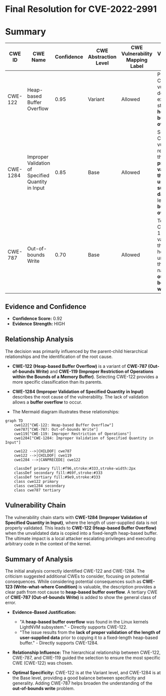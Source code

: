 # Final Resolution for CVE-2022-2991

# Summary

| CWE ID    | CWE Name                                                         | Confidence | CWE Abstraction Level | CWE Vulnerability Mapping Label | CWE-Vulnerability Mapping Notes                                                                                                                                                                                                     |
| --------- | ---------------------------------------------------------------- | ---------- | --------------------- | ------------------------------- | ----------------------------------------------------------------------------------------------------------------------------------------------------------------------------------------------------------------------------------- |
| CWE-122   | Heap-based Buffer Overflow                                       | 0.95       | Variant               | Allowed                         | Primary CWE. The vulnerability description explicitly states a **heap-based buffer overflow**.                                                                                                                                    |
| CWE-1284  | Improper Validation of Specified Quantity in Input               | 0.85       | Base                  | Allowed                         | Secondary CWE. The vulnerability results from the **lack of proper validation of the length of user-supplied data**, which leads to the **buffer overflow**.                                                                             |
| CWE-787   | Out-of-bounds Write                                              | 0.70       | Base                  | Allowed                         | Tertiary CWE. CWE-122 is a variant of this. This helps understand the general nature of the **out-of-bounds write** error.                                                                                                           |

## Evidence and Confidence

*   **Confidence Score:** 0.92
*   **Evidence Strength:** HIGH

## Relationship Analysis

The decision was primarily influenced by the parent-child hierarchical relationships and the identification of the root cause.

*   **CWE-122 (Heap-based Buffer Overflow)** is a variant of **CWE-787 (Out-of-bounds Write)** and **CWE-119 (Improper Restriction of Operations within the Bounds of a Memory Buffer)**. Selecting CWE-122 provides a more specific classification than its parents.

*   **CWE-1284 (Improper Validation of Specified Quantity in Input)** describes the root cause of the vulnerability. The lack of validation allows a **buffer overflow** to occur.

*   The Mermaid diagram illustrates these relationships:

```mermaid
graph TD
    cwe122["CWE-122: Heap-based Buffer Overflow"]
    cwe787["CWE-787: Out-of-bounds Write"]
    cwe119["CWE-119: Improper Restriction of Operations"]
    cwe1284["CWE-1284: Improper Validation of Specified Quantity in Input"]
    
    cwe122 -->|CHILDOF| cwe787
    cwe122 -->|CHILDOF| cwe119
    cwe1284 -->|CANPRECEDE| cwe122
    
    classDef primary fill:#f96,stroke:#333,stroke-width:2px
    classDef secondary fill:#69f,stroke:#333
    classDef tertiary fill:#9e9,stroke:#333
    class cwe122 primary
    class cwe1284 secondary
    class cwe787 tertiary
```

## Vulnerability Chain

The vulnerability chain starts with **CWE-1284 (Improper Validation of Specified Quantity in Input)**, where the length of user-supplied data is not properly validated. This leads to **CWE-122 (Heap-based Buffer Overflow)** when the unvalidated data is copied into a fixed-length heap-based buffer. The ultimate impact is a local attacker escalating privileges and executing arbitrary code in the context of the kernel.

## Summary of Analysis

The initial analysis correctly identified CWE-122 and CWE-1284. The criticism suggested additional CWEs to consider, focusing on potential consequences. While considering potential consequences such as **CWE-123 (Write-what-where Condition)** is valuable, the description provides a clear path from root cause to **heap-based buffer overflow**. A tertiary CWE of **CWE-787 (Out-of-bounds Write)** is added to show the general class of error.

*   **Evidence-Based Justification:**

    *   "A **heap-based buffer overflow** was found in the Linux kernels LightNVM subsystem." - Directly supports CWE-122.
    *   "The issue results from the **lack of proper validation of the length of user-supplied data** prior to copying it to a fixed-length heap-based buffer." - Directly supports CWE-1284.

*   **Relationship Influence:** The hierarchical relationship between CWE-122, CWE-787, and CWE-119 guided the selection to ensure the most specific CWE (CWE-122) was chosen.
*   **Optimal Specificity:** CWE-122 is at the Variant level, and CWE-1284 is at the Base level, providing a good balance between specificity and generality. Adding CWE-787 helps broaden the understanding of the **out-of-bounds write** problem.